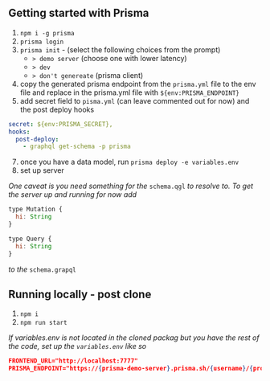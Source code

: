 ## Getting started with Prisma
1. `npm i -g prisma`
2. `prisma login`
3. `prisma init` - (select the following choices from the prompt)
   - `> demo server` (choose one with lower latency)
   - `> dev`
   - `> don't genereate` (prisma client)
4. copy the generated prisma endpoint from the `prisma.yml` file to the env file and replace in the prisma.yml file with `${env:PRISMA_ENDPOINT}`
5. add secret field to `pisma.yml` (can leave commented out for now) and the post deploy hooks
```yml
secret: ${env:PRISMA_SECRET},
hooks:
  post-deploy:
    - graphql get-schema -p prisma
```
7. once you have a data model, run `prisma deploy -e variables.env`
8. set up server

_One caveat is you need something for the_ `schema.qgl` _to resolve to. To get the server up and running for now add_
```js
type Mutation {
  hi: String
}

type Query {
  hi: String
}
```
_to the_ `schema.grapql`

## Running locally - post clone
1. `npm i`
2. `npm run start`

_If variables.env is not located in the cloned packag but you have the rest of the code, set up the `variables.env` like so_

```json
FRONTEND_URL="http://localhost:7777"
PRISMA_ENDPOINT="https://{prisma-demo-server}.prisma.sh/{username}/{project-name}/dev"
```
